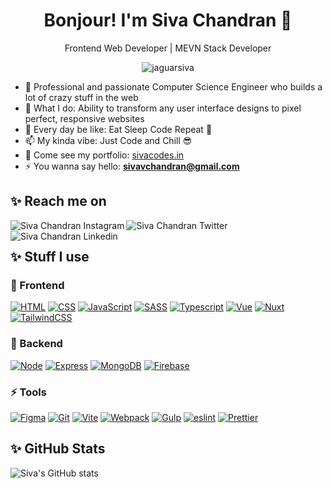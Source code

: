 
<h1 align="center"> Bonjour! I'm Siva Chandran 👋 </h1>

<p align="center"> Frontend Web Developer | MEVN Stack Developer </p>

<p align="center"> 
 <img src="https://komarev.com/ghpvc/?username=jaguarsiva&label=Profile%20views&color=129e00&style=plastic" alt="jaguarsiva" />
</p>

-   👯 Professional and passionate Computer Science Engineer who builds a lot of crazy stuff in the web
-   🌱 What I do: Ability to transform any user interface designs to pixel perfect, responsive websites
-   💬 Every day be like: Eat Sleep Code Repeat 🔁
-   📫 My kinda vibe: Just Code and Chill 😎
-   🔭 Come see my portfolio: [sivacodes.in](https://sivacodes.in)
-   ⚡ You wanna say hello: **sivavchandran@gmail.com**

## ✨ Reach me on

[<img align="left" src="https://jaguarsiva.github.io/jaguarsiva/images/instagram.png" alt="Siva Chandran Instagram" /> ](https://www.instagram.com/siva_vchandran/)

[<img align="left" src="https://jaguarsiva.github.io/jaguarsiva/images/twitter.png" alt="Siva Chandran Twitter" /> ](https://twitter.com/siva_vchandran)

[<img align="left" src="https://jaguarsiva.github.io/jaguarsiva/images/linkedin.png" alt="Siva Chandran Linkedin" /> ](https://www.linkedin.com/in/sivavchandran/)


<br />

## ✨ Stuff I use

### 🔭 Frontend
   [![HTML](https://img.shields.io/badge/HTML5-E34F26?style=for-the-badge&logo=html5&logoColor=white)](https://www.w3schools.com/html/)
   [![CSS](https://img.shields.io/badge/CSS3-1572B6?style=for-the-badge&logo=css3&logoColor=white)](https://www.w3schools.com/css/)
   [![JavaScript](https://img.shields.io/badge/JavaScript-F7DF1E?style=for-the-badge&logo=javascript&logoColor=black)](https://www.w3schools.com/js/) 
   [![SASS](https://img.shields.io/badge/Sass-CC6699?style=for-the-badge&logo=sass&logoColor=white)](https://sass-lang.com/) 
   [![Typescript](https://img.shields.io/badge/TypeScript-007ACC?style=for-the-badge&logo=typescript&logoColor=white)](https://www.typescriptlang.org/) 
   [![Vue](https://img.shields.io/badge/Vue.js-35495E?style=for-the-badge&logo=vue.js&logoColor=4FC08D)](https://vuejs.org/) 
   [![Nuxt](https://img.shields.io/badge/nuxt.js-00C58E?style=for-the-badge&logo=nuxtdotjs&logoColor=white)](nuxtjs.org) 
   [![TailwindCSS](https://img.shields.io/badge/Tailwind_CSS-38B2AC?style=for-the-badge&logo=tailwind-css&logoColor=white)](https://tailwindcss.com/)

### 🌱 Backend
   [![Node](https://img.shields.io/badge/Node.js-43853D?style=for-the-badge&logo=node.js&logoColor=white)](https://nodejs.org/en/)
   [![Express](https://img.shields.io/badge/Express.js-404D59?style=for-the-badge)](https://expressjs.com/)
   [![MongoDB](https://img.shields.io/badge/MongoDB-4EA94B?style=for-the-badge&logo=mongodb&logoColor=white)](https://www.mongodb.com/)
   [![Firebase](https://img.shields.io/badge/firebase-ffca28?style=for-the-badge&logo=firebase&logoColor=black)](https://firebase.google.com/)

### ⚡ Tools
   [![Figma](https://img.shields.io/badge/Figma-F24E1E?style=for-the-badge&logo=figma&logoColor=white)](https://www.figma.com/)
   [![Git](https://img.shields.io/badge/git-%23F05033.svg?style=for-the-badge&logo=git&logoColor=white)](https://git-scm.com/)
   [![Vite](https://img.shields.io/badge/Vite-B73BFE?style=for-the-badge&logo=vite&logoColor=FFD62E)](https://vitejs.dev/)
   [![Webpack](https://img.shields.io/badge/Webpack-8DD6F9?style=for-the-badge&logo=Webpack&logoColor=white)](https://webpack.js.org/)
   [![Gulp](https://img.shields.io/badge/GULP-%23CF4647.svg?style=for-the-badge&logo=gulp&logoColor=white)](https://gulpjs.com/)
   [![eslint](https://img.shields.io/badge/eslint-3A33D1?style=for-the-badge&logo=eslint&logoColor=white)](https://eslint.org/)
   [![Prettier](https://img.shields.io/badge/prettier-1A2C34?style=for-the-badge&logo=prettier&logoColor=F7BA3E)](https://prettier.io/)

## ✨ GitHub Stats

![Siva's GitHub stats](https://github-readme-stats.vercel.app/api?username=jaguarsiva&count_private=true)

<!--
**jaguarsiva/jaguarsiva** is a ✨ _special_ ✨ repository because its `README.md` (this file) appears on your GitHub profile.

Here are some ideas to get you started:

- 🔭 I’m currently working on ...
- 🌱 I’m currently learning ...
- 👯 I’m looking to collaborate on ...
- 🤔 I’m looking for help with ...
- 💬 Ask me about ...
- 📫 How to reach me: ...
- 😄 Pronouns: ...
- ⚡ Fun fact: ...
-->
